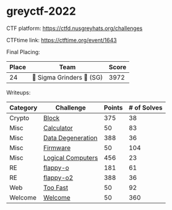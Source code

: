 # greyctf-2022

CTF platform: https://ctfd.nusgreyhats.org/challenges

CTFtime link: https://ctftime.org/event/1643

Final Placing:

| Place | Team | Score |
|-------|------|-------|
| 24 | 🗿 Sigma Grinders 🗿 (SG) | 3972 |

Writeups:

| Category | Challenge | Points | # of Solves |
| --- | --- | --- | --- |
| Crypto | [Block](./crypto/block.md) | 375 | 38 |
| Misc | [Calculator](./misc/Calculator.md) | 50 | 83 |
| Misc | [Data Degeneration](./misc/Data-Degeneration.md) | 388 | 36 |
| Misc | [Firmware](./misc/Firmware.md) | 50 | 104 |
| Misc | [Logical Computers](./misc/Logical-Computers.md) | 456 | 23 |
| RE | [flappy-o](./re/flappy-o.md) | 181 | 61 |
| RE | [flappy-o2](./re/flappy-o2.md) | 388 | 36 |
| Web | [Too Fast](./web/Too%20Fast.md) | 50 | 92 |
| Welcome | [Welcome](./welcome/Welcome.md) | 50 | 360 |

